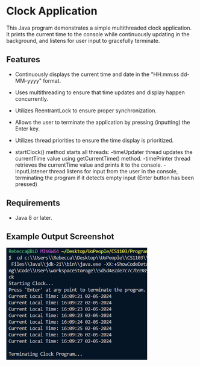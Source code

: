 # Clock Application

This Java program demonstrates a simple multithreaded clock application. It prints the current time to the console while continuously updating in the background, and listens for user input to gracefully terminate.

## Features
- Continuously displays the current time and date in the "HH:mm:ss dd-MM-yyyy" format.
- Uses multithreading to ensure that time updates and display happen concurrently.
- Utilizes ReentrantLock to ensure proper synchronization.
- Allows the user to terminate the application by pressing (inputting) the Enter key.
- Utilizes thread priorities to ensure the time display is prioritized.

- startClock() method starts all threads:
-timeUpdater thread updates the currentTime value using getCurrentTime() method.
-timePrinter thread retrieves the currentTime value and prints it to the console.
-inputListener thread listens for input from the user in the console, terminating the program if it detects empty input (Enter button has been pressed)


## Requirements
- Java 8 or later.

## Example Output Screenshot
![Clock Screenshot](images/output.png)

